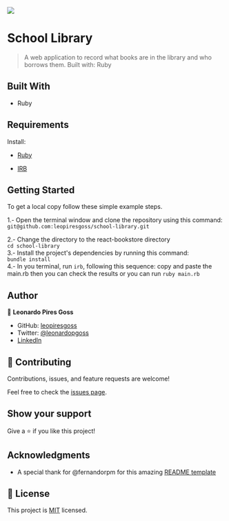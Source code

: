 ![](https://img.shields.io/badge/Microverse-blueviolet)

# School Library
> A web application to record what books are in the library and who borrows them. Built with: Ruby

## Built With

- Ruby

## Requirements 
Install:
- [Ruby](https://www.ruby-lang.org/en/documentation/installation/)

- [IRB](https://github.com/ruby/irb)

## Getting Started

To get a local copy follow these simple example steps.  

1.- Open the terminal window and clone the repository using this command:  
`git@github.com:leopiresgoss/school-library.git` 

2.- Change the directory to the react-bookstore directory  
`cd school-library`  
3.- Install the project's dependencies by running this command:   
`bundle install`   
4.- In you terminal, run `irb`, following this sequence: copy and paste the main.rb then you can check the results  or you can run `ruby main.rb`

## Author
👤 **Leonardo Pires Goss**
- GitHub: [leopiresgoss](https://github.com/leopiresgoss)
- Twitter: [@leonardopgoss](https://twitter.com/leonardopgoss)
- [LinkedIn](https://www.linkedin.com/in/leonardogoss/)

## 🤝 Contributing

Contributions, issues, and feature requests are welcome!

Feel free to check the [issues page](https://github.com/leopiresgoss/school-library/issues).

## Show your support

Give a ⭐️ if you like this project!

## Acknowledgments

- A special thank for @fernandorpm for this amazing [README template](https://github.com/microverseinc/readme-template)

## 📝 License

This project is [MIT](/LICENSE) licensed.

